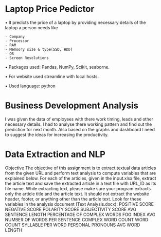 # Laptop Price Pedictor

•	It predicts the price of a laptop by providing necessary details of the laptop a person needs like

    - Company 
    - Processor
    - RAM 
    - Memoory size & type(SSD, HDD)
    - OS
    - Screen Resolutions
    
•	Packages used: Pandas, NumPy, Scikit, seaborne.

•	For website used streamline with local hosts.

•	Used language: python

# Business Development Analysis

I was given the data of employees with there work timing, leads and other necessary details. I had to analyse there working pattern and find out the prediction for next month.
Also based on the graphs and dashboard I need to suggest the ideas for increasing the productivity.

# Data Extraction and NLP

Objective
The objective of this assignment is to extract textual data articles from the given URL and perform text analysis to compute variables that are explained below.
For each of the articles, given in the input.xlsx file, extract the article text and save the extracted article in a text file with URL_ID as its file name.
While extracting text, please make sure your program extracts only the article title and the article text. It should not extract the website header, footer, or anything other than the article text. 
Look for these variables in the analysis document (Text Analysis.docx):
POSITIVE SCORE
NEGATIVE SCORE
POLARITY SCORE
SUBJECTIVITY SCORE
AVG SENTENCE LENGTH
PERCENTAGE OF COMPLEX WORDS
FOG INDEX
AVG NUMBER OF WORDS PER SENTENCE
COMPLEX WORD COUNT
WORD COUNT
SYLLABLE PER WORD
PERSONAL PRONOUNS
AVG WORD LENGTH

